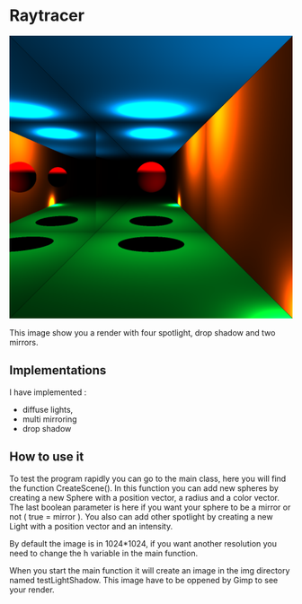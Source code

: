 # Raytracer
![LightShadowMirrors](https://github.com/MaevaL/Raytracer/blob/master/Raytracer/img/LightShadowtwoMirror.png)

This image show you a render with four spotlight, drop shadow and two mirrors.

## Implementations 

I have implemented  : 
* diffuse lights,
* multi mirroring 
* drop shadow 

## How to use it

To test the program rapidly you can go to the main class, here you will find the function CreateScene(). In this function you can add new spheres by creating a new Sphere with a position vector, a radius and a color vector. The last boolean parameter is here if you want your sphere to be a mirror or not ( true = mirror ). You also can add other spotlight by creating a new Light with a position vector and an intensity. 

By default the image is in 1024*1024, if you want another resolution you need to change the h variable in the main function.

When you start the main function it will create an image in the img directory named testLightShadow. This image have to be oppened by Gimp to see your render. 

